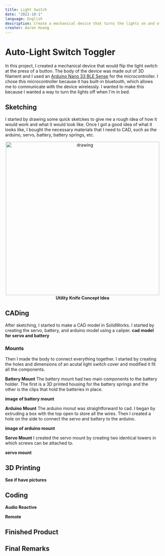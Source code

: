```yaml
---
title: Light Switch
date: "2021-10-1"
language: English
description: Create a mechanical device that turns the lights on and off
creator: Aaron Huang
---
```


# Auto-Light Switch Toggler
In this project, I created a mechanical device that would flip the light switch at the press of a button. The body of the device was made out of 3D filament and I used an [Arduino Nano 33 BLE Sense](https://store-usa.arduino.cc/products/arduino-nano-33-ble-sense) for the microcontroller. I chose this microcontroller because it has built-in bluetooth, which allows me to communicate with the device wirelessly. I wanted to make this because I wanted a way to turn the lights off when I'm in bed.

## Sketching

I started by drawing some quick sketckes to give me a rough idea of how it would work and what it would look like. Once I got a good idea of what it looks like, I bought the necessary materials that I need to CAD, such as the arduino, servo, battery, battery springs, etc.

<center><img src="image.jpg" alt="drawing" width="500"/></center>
<figcaption align = "center"><b>Utility Knife Concept Idea</b></figcaption>


## CADing

After sketching, I started to make a CAD model in SolidWorks. I started by creating the servo, battery, and arduino model using a caliper.
**cad model for servo and battery**

### Mounts
Then I made the body to connect everything together. I started by creating the holes and dimensions of an acutal light switch cover and modified it fit all the components. 

**Battery Mount**
The battery mount had two main components to the battery holder. The first is a 3D printed housing for the battery springs and the other is the clips that hold the batteries in place. 

**image of battery mount**

**Arduino Mount**
The arduino monut was straightforward to cad. I began by extruding a box with the top open to store all the wires. Then I created a hole on the side to connect the servo and battery to the arduino.

**image of arduino mount**

**Servo Mount**
I created the servo mount by creating two identical towers in which screws can be attached to.

**servo mount**

## 3D Printing

**See if have pictures**

## Coding

**Audio Reactive**

**Remote**

## Finished Product

## Final Remarks